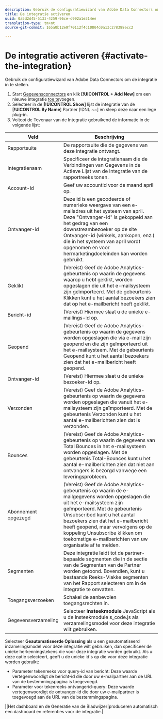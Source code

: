 ```yaml
---
description: Gebruik de configuratiewizard van Adobe Data Connectors om de integratie in te stellen.
title: De integratie activeren
uuid: 0a5d2d45-5133-4259-96ce-c992a1e314ee
translation-type: tm+mt
source-git-commit: 16ba0b12e0f70112f4c10804d0a13c278388ecc2

---
```



# De integratie activeren {#activate-the-integration}

Gebruik de configuratiewizard van Adobe Data Connectors om de integratie in te stellen.

1. Start [Gegevensconnectors](https://marketing.adobe.com/resources/help/en_US/genesis/c_overview.html) en klik **[!UICONTROL + Add New]** om een nieuwe integratie [toe te](https://marketing.adobe.com/resources/help/en_US/genesis/t_add_integration.html)voegen.
1. Selecteer in de **[!UICONTROL Show]** lijst de integratie van de **[!UICONTROL By Name]** Partner [!DNL ~~] en sleep deze naar een lege plug-in.
1. Voltooi de Tovenaar van de Integratie gebruikend de informatie in de volgende lijst:

| Veld | Beschrijving |
|--- |--- |
| Rapportsuite | De rapportsuite die de gegevens van deze integratie ontvangt. |
| Integratienaam | Specificeer de integratienaam die de Verbindingen van Gegevens in de Actieve Lijst van de Integratie van de rapportreeks tonen. |
| Account-id | Geef uw accountid voor de maand april op. |
| Ontvanger-id | Deze id is een gecodeerde of numerieke weergave van een e-mailadres uit het systeem van april. Deze &quot;Ontvanger-id&quot; is gekoppeld aan het gedrag van een downstreambezoeker op de site Ontvanger-id (winkels, aankopen, enz.) die in het systeem van april wordt opgenomen en voor hermarketingdoeleinden kan worden gebruikt. |
| Geklikt | (Vereist) Geef de Adobe Analytics-gebeurtenis op waarin de gegevens waarop u hebt geklikt, worden opgeslagen die uit het e-mailsysteem zijn geïmporteerd. Met de gebeurtenis Klikken kunt u het aantal bezoekers zien dat op het e-mailbericht heeft geklikt. |
| Bericht-id | (Vereist) Hiermee slaat u de unieke e-mailings-id op. |
| Geopend | (Vereist) Geef de Adobe Analytics-gebeurtenis op waarin de gegevens worden opgeslagen die via e-mail zijn geopend en die zijn geïmporteerd uit het e-mailsysteem. Met de gebeurtenis Geopend kunt u het aantal bezoekers zien dat het e-mailbericht heeft geopend. |
| Ontvanger-id | (Vereist) Hiermee slaat u de unieke bezoeker-id op. |
| Verzonden | (Vereist) Geef de Adobe Analytics-gebeurtenis op waarin de gegevens worden opgeslagen die vanuit het e-mailsysteem zijn geïmporteerd. Met de gebeurtenis Verzonden kunt u het aantal e-mailberichten zien dat is verzonden. |
| Bounces | (Vereist) Geef de Adobe Analytics-gebeurtenis op waarin de gegevens van Total Bounces in het e-mailsysteem worden opgeslagen. Met de gebeurtenis Total-Bounces kunt u het aantal e-mailberichten zien dat niet aan ontvangers is bezorgd vanwege een leveringsprobleem. |
| Abonnement opgezegd | (Vereist) Geef de Adobe Analytics-gebeurtenis op waarin de e-mailgegevens worden opgeslagen die uit het e-mailsysteem zijn geïmporteerd. Met de gebeurtenis Unsubscribed kunt u het aantal bezoekers zien dat het e-mailbericht heeft geopend, maar vervolgens op de koppeling Unsubscribe klikken om toekomstige e-mailberichten van uw organisatie af te melden. |
| Segmenten | Deze integratie leidt tot de partner-bepaalde segmenten die in de sectie van de Segmenten van de Partner worden getoond. Bovendien, kunt u bestaande Reeks-Vlakke segmenten van het Rapport selecteren om in de integratie te omvatten. |
| Toegangsverzoeken | Schakel de aanbevolen toegangsrechten in. |
| Gegevensverzameling | Selecteer **Insteekmodule** JavaScript als u de insteekmodule s_code.js als verzamelingsmodel voor deze integratie wilt gebruiken. |
Selecteer **Geautomatiseerde Oplossing** als u een geautomatiseerd inzamelingsmodel voor deze integratie wilt gebruiken, dan specificeer de unieke herkenningstekens die voor deze integratie worden gebruikt. Als u deze optie selecteert, geeft u de unieke id&#39;s op die voor deze integratie worden gebruikt:
<ul><li>Parameter tekenreeks voor query-id van bericht: Deze waarde vertegenwoordigt de bericht-id die door uw e-mailpartner aan de URL van de bestemmingspagina is toegevoegd.</li>
<li>Parameter voor tekenreeks ontvangerid-query: Deze waarde vertegenwoordigt de ontvanger-id die door uw e-mailpartner is toegevoegd aan de URL van de bestemmingspagina.</li></ul>||Het dashboard en de Generatie van de Bladwijzer|produceren automatisch een dashboard en referenties voor de integratie.|
